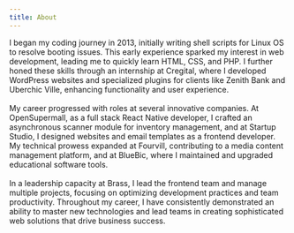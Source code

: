 ```yaml
---
title: About
---
```

I began my coding journey in 2013, initially writing shell scripts for Linux OS to resolve booting issues. This early experience sparked my interest in web development, leading me to quickly learn HTML, CSS, and PHP. I further honed these skills through an internship at Cregital, where I developed WordPress websites and specialized plugins for clients like Zenith Bank and Uberchic Ville, enhancing functionality and user experience.
<br />
<br />
My career progressed with roles at several innovative companies. At OpenSupermall, as a full stack React Native developer, I crafted an asynchronous scanner module for inventory management, and at Startup Studio, I designed websites and email templates as a frontend developer. My technical prowess expanded at Fourvill, contributing to a media content management platform, and at BlueBic, where I maintained and upgraded educational software tools.
<br />
<br />
In a leadership capacity at Brass, I lead the frontend team and manage multiple projects, focusing on optimizing development practices and team productivity. Throughout my career, I have consistently demonstrated an ability to master new technologies and lead teams in creating sophisticated web solutions that drive business success.
